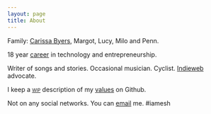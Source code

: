 ```yaml
---
layout: page
title: About
---
```


Family: [Carissa Byers](http://carissabyers.com/), Margot, Lucy, Milo and Penn. 

18 year [career](https://www.linkedin.com/in/dealingwith) in technology and entrepreneurship. 

Writer of songs and stories. Occasional musician. Cyclist. [Indieweb](https://en.wikipedia.org/wiki/IndieWeb) advocate. 

I keep a <span style="font-variant:small-caps">[wip](https://en.wikipedia.org/wiki/Work_in_process)</span> description of my [values](https://github.com/dealingwith/values) on Github.

Not on any social networks. You can [email](mailto:dealingwith@gmail.com) me. #iamesh
